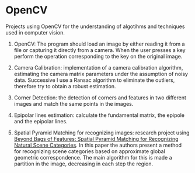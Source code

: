 # OpenCV


Projects using OpenCV for the understanding of algotihms and techniques used in computer vision.

1. OpenCV: The program should load an image by either reading it from a file or capturing it directly
from a camera. When the user presses a key perform the operation corresponding to the
key on the original image.


2. Camera Calibration: implementation of a camera calibration algorithm, estimating the camera matrix 
parameters under the assumption of noisy data. Successive I use a Ransac algorithm to eliminate the outliers, 
therefore try to obtain a robust estimation.


3. Corner Detection: the detection of corners and features in two different images and match the same points 
in the images.


4. Epipolar lines estimation: calculate the fundamental matrix, the epipole and the epipolar lines.


5. Spatial Pyramid Matching for recognizing images: research project using [Beyond Bags of Features: Spatial Pyramid Matching
for Recognizing Natural Scene Categories]. In this paper the authors present a method for recognizing scene 
categories based on approximate global geometric correspondence. The main algorithm for this is made a partition
in the image, decreasing in each step the region.

[Beyond Bags of Features: Spatial Pyramid Matching for Recognizing Natural Scene Categories]: <http://ieeexplore.ieee.org/document/1641019/>
